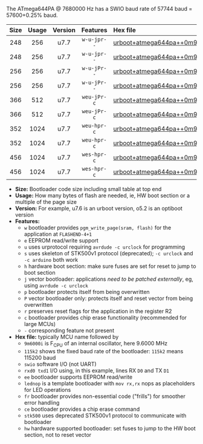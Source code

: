 The ATmega644PA @ 7680000 Hz has a SWIO baud rate of 57744 baud = 57600+0.25% baud.

|Size|Usage|Version|Features|Hex file|
|:-:|:-:|:-:|:-:|:--|
|248|256|u7.7|`w-u-jpr--`|[urboot+atmega644pa++0m9600i++++7k2_swio_rxd0_txd1_lednop.hex](https://raw.githubusercontent.com/stefanrueger/urboot.hex/main/mcus/atmega644pa/internal_oscillator/fint++0m9600_Hz/br++++7k2_bps/urboot+atmega644pa++0m9600i++++7k2_swio_rxd0_txd1_lednop.hex)|
|248|256|u7.7|`w-u-jpr--`|[urboot+atmega644pa++0m9600i++++7k2_swio_rxd2_txd3_lednop.hex](https://raw.githubusercontent.com/stefanrueger/urboot.hex/main/mcus/atmega644pa/internal_oscillator/fint++0m9600_Hz/br++++7k2_bps/urboot+atmega644pa++0m9600i++++7k2_swio_rxd2_txd3_lednop.hex)|
|256|256|u7.7|`w-u-jPr--`|[urboot+atmega644pa++0m9600i++++7k2_swio_rxd0_txd1.hex](https://raw.githubusercontent.com/stefanrueger/urboot.hex/main/mcus/atmega644pa/internal_oscillator/fint++0m9600_Hz/br++++7k2_bps/urboot+atmega644pa++0m9600i++++7k2_swio_rxd0_txd1.hex)|
|256|256|u7.7|`w-u-jPr--`|[urboot+atmega644pa++0m9600i++++7k2_swio_rxd2_txd3.hex](https://raw.githubusercontent.com/stefanrueger/urboot.hex/main/mcus/atmega644pa/internal_oscillator/fint++0m9600_Hz/br++++7k2_bps/urboot+atmega644pa++0m9600i++++7k2_swio_rxd2_txd3.hex)|
|366|512|u7.7|`weu-jPr-c`|[urboot+atmega644pa++0m9600i++++7k2_swio_rxd0_txd1_ee_lednop_fr_ce.hex](https://raw.githubusercontent.com/stefanrueger/urboot.hex/main/mcus/atmega644pa/internal_oscillator/fint++0m9600_Hz/br++++7k2_bps/urboot+atmega644pa++0m9600i++++7k2_swio_rxd0_txd1_ee_lednop_fr_ce.hex)|
|366|512|u7.7|`weu-jPr-c`|[urboot+atmega644pa++0m9600i++++7k2_swio_rxd2_txd3_ee_lednop_fr_ce.hex](https://raw.githubusercontent.com/stefanrueger/urboot.hex/main/mcus/atmega644pa/internal_oscillator/fint++0m9600_Hz/br++++7k2_bps/urboot+atmega644pa++0m9600i++++7k2_swio_rxd2_txd3_ee_lednop_fr_ce.hex)|
|352|1024|u7.7|`weu-hpr-c`|[urboot+atmega644pa++0m9600i++++7k2_swio_rxd0_txd1_ee_lednop_fr_ce_hw.hex](https://raw.githubusercontent.com/stefanrueger/urboot.hex/main/mcus/atmega644pa/internal_oscillator/fint++0m9600_Hz/br++++7k2_bps/urboot+atmega644pa++0m9600i++++7k2_swio_rxd0_txd1_ee_lednop_fr_ce_hw.hex)|
|352|1024|u7.7|`weu-hpr-c`|[urboot+atmega644pa++0m9600i++++7k2_swio_rxd2_txd3_ee_lednop_fr_ce_hw.hex](https://raw.githubusercontent.com/stefanrueger/urboot.hex/main/mcus/atmega644pa/internal_oscillator/fint++0m9600_Hz/br++++7k2_bps/urboot+atmega644pa++0m9600i++++7k2_swio_rxd2_txd3_ee_lednop_fr_ce_hw.hex)|
|456|1024|u7.7|`wes-hpr-c`|[urboot+atmega644pa++0m9600i++++7k2_swio_rxd0_txd1_ee_lednop_fr_ce_stk500_hw.hex](https://raw.githubusercontent.com/stefanrueger/urboot.hex/main/mcus/atmega644pa/internal_oscillator/fint++0m9600_Hz/br++++7k2_bps/urboot+atmega644pa++0m9600i++++7k2_swio_rxd0_txd1_ee_lednop_fr_ce_stk500_hw.hex)|
|456|1024|u7.7|`wes-hpr-c`|[urboot+atmega644pa++0m9600i++++7k2_swio_rxd2_txd3_ee_lednop_fr_ce_stk500_hw.hex](https://raw.githubusercontent.com/stefanrueger/urboot.hex/main/mcus/atmega644pa/internal_oscillator/fint++0m9600_Hz/br++++7k2_bps/urboot+atmega644pa++0m9600i++++7k2_swio_rxd2_txd3_ee_lednop_fr_ce_stk500_hw.hex)|

- **Size:** Bootloader code size including small table at top end
- **Usage:** How many bytes of flash are needed, ie, HW boot section or a multiple of the page size
- **Version:** For example, u7.6 is an urboot version, o5.2 is an optiboot version
- **Features:**
  + `w` bootloader provides `pgm_write_page(sram, flash)` for the application at `FLASHEND-4+1`
  + `e` EEPROM read/write support
  + `u` uses urprotocol requiring `avrdude -c urclock` for programming
  + `s` uses skeleton of STK500v1 protocol (deprecated); `-c urclock` and `-c arduino` both work
  + `h` hardware boot section: make sure fuses are set for reset to jump to boot section
  + `j` vector bootloader: applications *need to be patched externally*, eg, using `avrdude -c urclock`
  + `p` bootloader protects itself from being overwritten
  + `P` vector bootloader only: protects itself and reset vector from being overwritten
  + `r` preserves reset flags for the application in the register R2
  + `c` bootloader provides chip erase functionality (recommended for large MCUs)
  + `-` corresponding feature not present
- **Hex file:** typically MCU name followed by
  + `9m6000i` is F<sub>CPU</sub> of an internal oscillator, here 9.6000 MHz
  + `115k2` shows the fixed baud rate of the bootloader: `115k2` means 115200 baud
  + `swio` software I/O (not UART)
  + `rxd0 txd1` I/O using, in this example, lines RX `D0` and TX `D1`
  + `ee` bootloader supports EEPROM read/write
  + `lednop` is a template bootloader with `mov rx,rx` nops as placeholders for LED operations
  + `fr` bootloader provides non-essential code ("frills") for smoother error handling
  + `ce` bootloader provides a chip erase command
  + `stk500` uses deprecated STK500v1 protocol to communicate with bootloader
  + `hw` hardware supported bootloader: set fuses to jump to the HW boot section, not to reset vector
